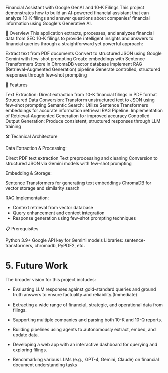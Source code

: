 Financial Assistant with Google GenAI and 10-K Filings
This project demonstrates how to build an AI-powered financial assistant that can analyze 10-K filings and answer questions about companies' financial information using Google's Generative AI.

📌 Overview
This application extracts, processes, and analyzes financial data from SEC 10-K filings to provide intelligent insights and answers to financial queries through a straightforward yet powerful approach:

Extract text from PDF documents
Convert to structured JSON using Google Gemini with few-shot prompting
Create embeddings with Sentence Transformers
Store in ChromaDB vector database
Implement RAG (Retrieval-Augmented Generation) pipeline
Generate controlled, structured responses through few-shot prompting

🚀 Features

Text Extraction: Direct extraction from 10-K financial filings in PDF format
Structured Data Conversion: Transform unstructured text to JSON using few-shot prompting
Semantic Search: Utilize Sentence Transformers embeddings for accurate information retrieval
RAG Pipeline: Implementation of Retrieval-Augmented Generation for improved accuracy
Controlled Output Generation: Produce consistent, structured responses through LLM training

🛠️ Technical Architecture

Data Extraction & Processing:

Direct PDF text extraction
Text preprocessing and cleaning
Conversion to structured JSON via Gemini models with few-shot prompting


Embedding & Storage:

Sentence Transformers for generating text embeddings
ChromaDB for vector storage and similarity search


RAG Implementation:

- Context retrieval from vector database
- Query enhancement and context integration
- Response generation using few-shot prompting techniques



📋 Prerequisites

Python 3.9+
Google API key for Gemini models
Libraries: sentence-transformers, chromadb, PyPDF2, etc.

# **5. Future Work**

The broader vision for this project includes:

-  Evaluating LLM responses against gold-standard queries and ground truth answers to ensure factuality and reliability.(Immediate)

- Extracting a wide range of financial, strategic, and operational data from filings.

- Supporting multiple companies and parsing both 10-K and 10-Q reports.

- Building pipelines using agents to autonomously extract, embed, and update data.

- Developing a web app with an interactive dashboard for querying and exploring filings.

- Benchmarking various LLMs (e.g., GPT-4, Gemini, Claude) on financial document understanding tasks
